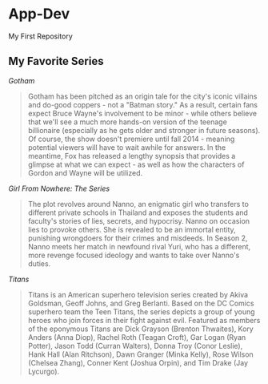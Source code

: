 # App-Dev
My First Repository
## My Favorite Series

*Gotham*

>Gotham has been pitched as an origin tale for the city's iconic villains and do-good coppers - not a "Batman story." As a result, certain fans expect Bruce Wayne's involvement to be minor - while others believe that we'll see a much more hands-on version of the teenage billionaire (especially as he gets older and stronger in future seasons). Of course, the show doesn't premiere until fall 2014 - meaning potential viewers will have to wait awhile for answers. In the meantime, Fox has released a lengthy synopsis that provides a glimpse at what we can expect - as well as how the characters of Gordon and Wayne will be utilized.

*Girl From Nowhere: The Series*

>The plot revolves around Nanno, an enigmatic girl who transfers to different private schools in Thailand and exposes the students and faculty's stories of lies, secrets, and hypocrisy. Nanno on occasion lies to provoke others. She is revealed to be an immortal entity, punishing wrongdoers for their crimes and misdeeds. In Season 2, Nanno meets her match in newfound rival Yuri, who has a different, more revenge focused ideology and wants to take over Nanno's duties.

*Titans*

>Titans is an American superhero television series created by Akiva Goldsman, Geoff Johns, and Greg Berlanti. Based on the DC Comics superhero team the Teen Titans, the series depicts a group of young heroes who join forces in their fight against evil. Featured as members of the eponymous Titans are Dick Grayson (Brenton Thwaites), Kory Anders (Anna Diop), Rachel Roth (Teagan Croft), Gar Logan (Ryan Potter), Jason Todd (Curran Walters), Donna Troy (Conor Leslie), Hank Hall (Alan Ritchson), Dawn Granger (Minka Kelly), Rose Wilson (Chelsea Zhang), Conner Kent (Joshua Orpin), and Tim Drake (Jay Lycurgo).
